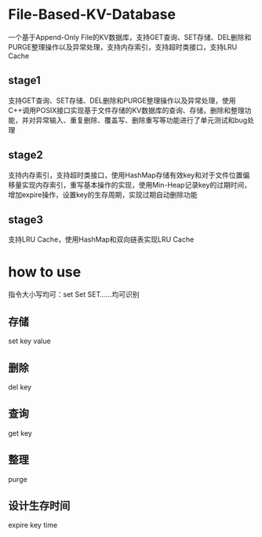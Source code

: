 # File-Based-KV-Database
一个基于Append-Only File的KV数据库，支持GET查询、SET存储、DEL删除和PURGE整理操作以及异常处理，支持内存索引，支持超时类接口，支持LRU Cache
## stage1
支持GET查询、SET存储、DEL删除和PURGE整理操作以及异常处理，使用C++调用POSIX接口实现基于文件存储的KV数据库的查询、存储，删除和整理功能，并对异常输入、重复删除、覆盖写、删除重写等功能进行了单元测试和bug处理
## stage2
支持内存索引，支持超时类接口，使用HashMap存储有效key和对于文件位置偏移量实现内存索引，重写基本操作的实现，使用Min-Heap记录key的过期时间，增加expire操作，设置key的生存周期，实现过期自动删除功能
## stage3
支持LRU Cache，使用HashMap和双向链表实现LRU Cache
# how to use
指令大小写均可：set Set SET……均可识别
## 存储
set key value
## 删除
del key
## 查询
get key
## 整理
purge
## 设计生存时间
expire key time
